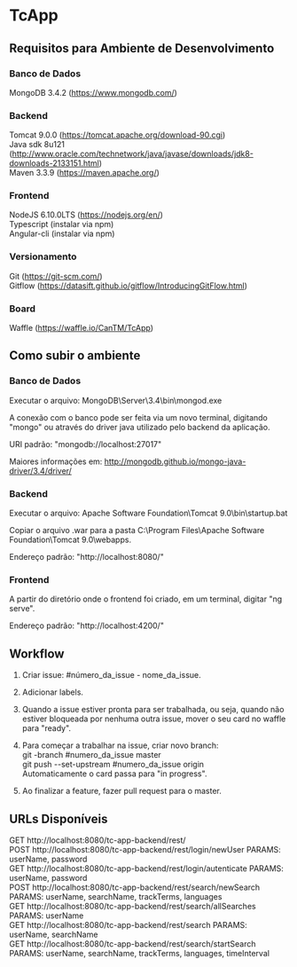 # TcApp

## Requisitos para Ambiente de Desenvolvimento

### Banco de Dados

MongoDB 3.4.2 (https://www.mongodb.com/)  

### Backend

Tomcat 9.0.0 (https://tomcat.apache.org/download-90.cgi)  
Java sdk 8u121 (http://www.oracle.com/technetwork/java/javase/downloads/jdk8-downloads-2133151.html)  
Maven 3.3.9 (https://maven.apache.org/)  

### Frontend

NodeJS 6.10.0LTS (https://nodejs.org/en/)  
Typescript (instalar via npm)  
Angular-cli (instalar via npm)  

### Versionamento

Git (https://git-scm.com/)  
Gitflow (https://datasift.github.io/gitflow/IntroducingGitFlow.html)  

### Board

Waffle (https://waffle.io/CanTM/TcApp)  

## Como subir o ambiente

### Banco de Dados

Executar o arquivo: MongoDB\Server\3.4\bin\mongod.exe  

A conexão com o banco pode ser feita via um novo terminal, digitando "mongo" ou através do driver java utilizado pelo backend da aplicação.

URI padrão: "mongodb://localhost:27017"

Maiores informações em: http://mongodb.github.io/mongo-java-driver/3.4/driver/

### Backend

Executar o arquivo: Apache Software Foundation\Tomcat 9.0\bin\startup.bat  

Copiar o arquivo .war para a pasta C:\Program Files\Apache Software Foundation\Tomcat 9.0\webapps.

Endereço padrão: "http://localhost:8080/"

### Frontend

A partir do diretório onde o frontend foi criado, em um terminal, digitar "ng serve".

Endereço padrão: "http://localhost:4200/"

## Workflow

1. Criar issue: #número_da_issue - nome_da_issue.  

2. Adicionar labels.  

3. Quando a issue estiver pronta para ser trabalhada, ou seja, quando não estiver bloqueada por nenhuma outra issue, mover o seu card no waffle para "ready".  

4. Para começar a trabalhar na issue, criar novo branch:    
git -branch #numero_da_issue master   
git push --set-upstream #numero_da_issue origin  
Automaticamente o card passa para "in progress".  

5. Ao finalizar a feature, fazer pull request para o master.  

## URLs Disponíveis

GET http://localhost:8080/tc-app-backend/rest/  
POST http://localhost:8080/tc-app-backend/rest/login/newUser PARAMS: userName, password  
GET http://localhost:8080/tc-app-backend/rest/login/autenticate PARAMS: userName, password  
POST http://localhost:8080/tc-app-backend/rest/search/newSearch PARAMS: userName, searchName, trackTerms, languages  
GET http://localhost:8080/tc-app-backend/rest/search/allSearches PARAMS: userName  
GET http://localhost:8080/tc-app-backend/rest/search PARAMS: userName, searchName  
GET http://localhost:8080/tc-app-backend/rest/search/startSearch PARAMS: userName, searchName, trackTerms, languages, timeInterval  

